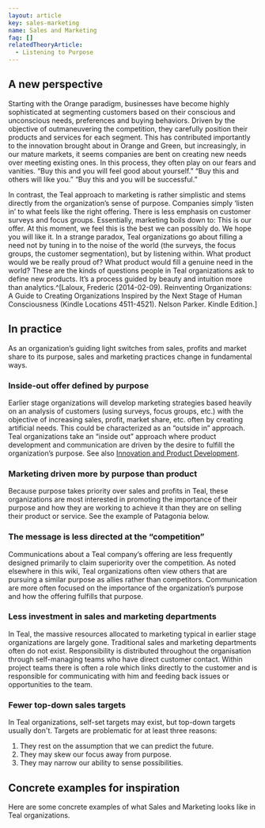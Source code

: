 ```yaml
---
layout: article
key: sales-marketing
name: Sales and Marketing
faq: []
relatedTheoryArticle:
  - Listening to Purpose
---
```

## A new perspective

Starting with the Orange paradigm, businesses have become highly sophisticated at segmenting customers based on their conscious and unconscious needs, preferences and buying behaviors. Driven by the objective of outmaneuvering the competition, they carefully position their products and services for each segment. This has contributed importantly to the innovation brought about in Orange and Green, but increasingly, in our mature markets, it seems companies are bent on creating new needs over meeting existing ones. In this process, they often play on our fears and vanities. “Buy this and you will feel good about yourself.” “Buy this and others will like you.” “Buy this and you will be successful.”

In contrast, the Teal approach to marketing is rather simplistic and stems directly from the organization’s sense of purpose. Companies simply ‘listen in’ to what feels like the right offering. There is less emphasis on customer surveys and focus groups. Essentially, marketing boils down to: This is our offer. At this moment, we feel this is the best we can possibly do. We hope you will like it. In a strange paradox, Teal organizations go about filling a need not by tuning in to the noise of the world (the surveys, the focus groups, the customer segmentation), but by listening within. What product would we be really proud of? What product would fill a genuine need in the world? These are the kinds of questions people in Teal organizations ask to define new products. It’s a process guided by beauty and intuition more than analytics.^[Laloux, Frederic (2014-02-09). Reinventing Organizations: A Guide to Creating Organizations Inspired by the Next Stage of Human Consciousness (Kindle Locations 4511-4521). Nelson Parker. Kindle Edition.]

## In practice

As an organization’s guiding light switches from sales, profits and market share to its purpose, sales and marketing practices change in fundamental ways.

### Inside-out offer defined by purpose

Earlier stage organizations will develop marketing strategies based heavily on an analysis of customers (using surveys, focus groups, etc.) with the objective of increasing sales, profit, market share, etc. often by creating artificial needs. This could be characterized as an “outside in” approach. Teal organizations take an “inside out” approach where product development and communication are driven by the desire to fulfill the organization’s purpose. See also [Innovation and Product Development](http://reinventingorganizationswiki.com/Innovation_and_Product_Development).  

### Marketing driven more by purpose than product

Because purpose takes priority over sales and profits in Teal, these organizations are most interested in promoting the importance of their purpose and how they are working to achieve it than they are on selling their product or service. See the example of Patagonia below.

### The message is less directed at the “competition”

Communications about a Teal company’s offering are less frequently designed primarily to claim superiority over the competition. As noted elsewhere in this wiki, Teal organizations often view others that are pursuing a similar purpose as allies rather than competitors. Communication are more often focused on the importance of the organization’s purpose and how the offering fulfills that purpose.

### Less investment in sales and marketing departments

In Teal, the massive resources allocated to marketing typical in earlier stage organizations are largely gone. Traditional sales and marketing departments often do not exist. Responsibility is distributed throughout the organisation through self-managing teams who have direct customer contact. Within project teams there is often a role which links directly to the customer and is responsible for communicating with him and feeding back issues or opportunities to the team.

### Fewer top-down sales targets

In Teal organizations, self-set targets may exist, but top-down targets usually don't. Targets are problematic for at least three reasons:

1. They rest on the assumption that we can predict the future.
2. They may skew our focus away from purpose.
3. They may narrow our ability to sense possibilities.

## Concrete examples for inspiration

   Here are some concrete examples of what Sales and Marketing looks like in Teal organizations.